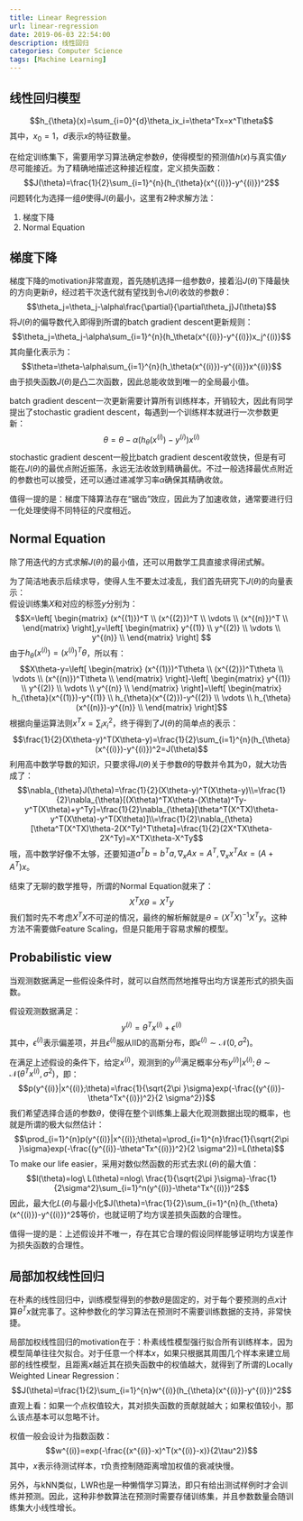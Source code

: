 ```yaml
---
title: Linear Regression
url: linear-regression
date: 2019-06-03 22:54:00
description: 线性回归
categories: Computer Science
tags: [Machine Learning]
---
```


## 线性回归模型
$$h_{\theta}(x)=\sum_{i=0}^{d}\theta_ix_i=\theta^Tx=x^T\theta$$
其中，$x_0=1$，$d$表示$x$的特征数量。

在给定训练集下，需要用学习算法确定参数$\theta$，使得模型的预测值$h(x)$与真实值$y$尽可能接近。为了精确地描述这种接近程度，定义损失函数：
$$J(\theta)=\frac{1}{2}\sum_{i=1}^{n}(h_{\theta}(x^{(i)})-y^{(i)})^2$$
问题转化为选择一组$\theta$使得$J(\theta)$最小，这里有2种求解方法：

 1. 梯度下降
 2. Normal Equation

## 梯度下降
梯度下降的motivation非常直观，首先随机选择一组参数$\theta$，接着沿$J(\theta)$下降最快的方向更新$\theta$，经过若干次迭代就有望找到令$J(\theta)$收敛的参数$\theta$：
$$\theta_j=\theta_j-\alpha\frac{\partial}{\partial\theta_j}J(\theta)$$
将$J(\theta)$的偏导数代入即得到所谓的batch gradient descent更新规则：
$$\theta_j=\theta_j-\alpha\sum_{i=1}^{n}(h_\theta(x^{(i)})-y^{(i)})x_j^{(i)}$$
其向量化表示为：
$$\theta=\theta-\alpha\sum_{i=1}^{n}(h_\theta(x^{(i)})-y^{(i)})x^{(i)}$$
由于损失函数$J(\theta)$是凸二次函数，因此总能收敛到唯一的全局最小值。

batch gradient descent一次更新需要计算所有训练样本，开销较大，因此有同学提出了stochastic gradient descent，每遇到一个训练样本就进行一次参数更新：
$$\theta=\theta-\alpha(h_\theta(x^{(i)})-y^{(i)})x^{(i)}$$
stochastic gradient descent一般比batch gradient descent收敛快，但是有可能在$J(\theta)$的最优点附近振荡，永远无法收敛到精确最优。不过一般选择最优点附近的参数也可以接受，还可以通过递减学习率$\alpha$确保其精确收敛。

值得一提的是：梯度下降算法存在“锯齿”效应，因此为了加速收敛，通常要进行归一化处理使得不同特征的尺度相近。

## Normal Equation
除了用迭代的方式求解$J(\theta)$的最小值，还可以用数学工具直接求得闭式解。

为了简洁地表示后续求导，使得人生不要太过凌乱，我们首先研究下$J(\theta)$的向量表示：  
假设训练集$X$和对应的标签$y$分别为：
$$X=\left[
\begin{matrix}
 (x^{(1)})^T \\
 (x^{(2)})^T \\
 \vdots \\
 (x^{(n)})^T \\
\end{matrix}
\right],y=\left[
\begin{matrix}
 y^{(1)} \\
 y^{(2)} \\
 \vdots \\
 y^{(n)} \\
\end{matrix}
\right]
$$
由于$h_{\theta}(x^{(i)})=(x^{(i)})^T\theta$，所以有：
$$X\theta-y=\left[
\begin{matrix}
 (x^{(1)})^T\theta \\
 (x^{(2)})^T\theta \\
 \vdots \\
 (x^{(n)})^T\theta \\
\end{matrix}
\right]-\left[
\begin{matrix}
 y^{(1)} \\
 y^{(2)} \\
 \vdots \\
 y^{(n)} \\
\end{matrix}
\right]=\left[
\begin{matrix}
 h_{\theta}(x^{(1)})-y^{(1)}  \\
 h_{\theta}(x^{(2)})-y^{(2)} \\
 \vdots \\
 h_{\theta}(x^{(n)})-y^{(n)} \\
\end{matrix}
\right]$$
根据向量运算法则$x^Tx=\sum_ix_i^2$，终于得到了$J(\theta)$的简单点的表示：
$$\frac{1}{2}(X\theta-y)^T(X\theta-y)=\frac{1}{2}\sum_{i=1}^{n}(h_{\theta}(x^{(i)})-y^{(i)})^2=J(\theta)$$
利用高中数学导数的知识，只要求得$J(\theta)$关于参数$\theta$的导数并令其为0，就大功告成了：
$$\nabla_{\theta}J(\theta)=\frac{1}{2}(X\theta-y)^T(X\theta-y)\\=\frac{1}{2}\nabla_{\theta}[(X\theta)^TX\theta-(X\theta)^Ty-y^T(X\theta)+y^Ty]=\frac{1}{2}\nabla_{\theta}[\theta^T(X^TX)\theta-y^T(X\theta)-y^T(X\theta)]\\=\frac{1}{2}\nabla_{\theta}[\theta^T(X^TX)\theta-2(X^Ty)^T\theta]=\frac{1}{2}(2X^TX\theta-2X^Ty)=X^TX\theta-X^Ty$$
哦，高中数学好像不太够，还要知道$a^Tb=b^Ta,\nabla_{x}Ax=A^T,\nabla_{x}x^TAx=(A+A^T)x$。

结束了无聊的数学推导，所谓的Normal Equation就来了：
$$X^TX\theta=X^Ty$$
我们暂时先不考虑$X^TX$不可逆的情况，最终的解析解就是$\theta=(X^TX)^{-1}X^Ty$。这种方法不需要做Feature Scaling，但是只能用于容易求解的模型。

## Probabilistic view
当观测数据满足一些假设条件时，就可以自然而然地推导出均方误差形式的损失函数。

假设观测数据满足：
$$y^{(i)}=\theta^Tx^{(i)}+\epsilon^{(i)}$$
其中，$\epsilon^{(i)}$表示偏差项，并且$\epsilon^{(i)}$服从IID的高斯分布，即$\epsilon^{(i)}\sim \mathcal{N}(0, \sigma^2)$。

在满足上述假设的条件下，给定$x^{(i)}$，观测到的$y^{(i)}$满足概率分布$y^{(i)}|x^{(i)};\theta\sim \mathcal{N}(\theta^Tx^{(i)}, \sigma^2)$，即：
$$p(y^{(i)}|x^{(i)};\theta)=\frac{1}{\sqrt{2\pi }\sigma}exp(-\frac{(y^{(i)}-\theta^Tx^{(i)})^2}{2 \sigma^2})$$
我们希望选择合适的参数$\theta$，使得在整个训练集上最大化观测数据出现的概率，也就是所谓的极大似然估计：
$$\prod_{i=1}^{n}p(y^{(i)}|x^{(i)};\theta)=\prod_{i=1}^{n}\frac{1}{\sqrt{2\pi }\sigma}exp(-\frac{(y^{(i)}-\theta^Tx^{(i)})^2}{2 \sigma^2})=L(\theta)$$
To make our life easier，采用对数似然函数的形式去求$L(\theta)$的最大值：
$$l(\theta)=log\ L(\theta)=nlog\ \frac{1}{\sqrt{2\pi }\sigma}-\frac{1}{2\sigma^2}\sum_{i=1}^n(y^{(i)}-\theta^Tx^{(i)})^2$$
因此，最大化$L(\theta)$与最小化$J(\theta)=\frac{1}{2}\sum_{i=1}^{n}(h_{\theta}(x^{(i)})-y^{(i)})^2$等价，也就证明了均方误差损失函数的合理性。

值得一提的是：上述假设并不唯一，存在其它合理的假设同样能够证明均方误差作为损失函数的合理性。

## 局部加权线性回归
在朴素的线性回归中，训练模型得到的参数$\theta$是固定的，对于每个要预测的点$x$计算$\theta^Tx$就完事了。这种参数化的学习算法在预测时不需要训练数据的支持，非常快捷。

局部加权线性回归的motivation在于：朴素线性模型强行拟合所有训练样本，因为模型简单往往欠拟合。对于任意一个样本$x$，如果只根据其周围几个样本来建立局部的线性模型，且距离$x$越近其在损失函数中的权值越大，就得到了所谓的Locally Weighted Linear Regression：
$$J(\theta)=\frac{1}{2}\sum_{i=1}^{n}w^{(i)}(h_{\theta}(x^{(i)})-y^{(i)})^2$$
直观上看：如果一个点权值较大，其对损失函数的贡献就越大；如果权值较小，那么该点基本可以忽略不计。

权值一般会设计为指数函数：
$$w^{(i)}=exp(-\frac{(x^{(i)}-x)^T(x^{(i)}-x)}{2\tau^2})$$
其中，$x$表示待测试样本，$\tau$负责控制随距离增加权值的衰减快慢。

另外，与kNN类似，LWR也是一种懒惰学习算法，即只有给出测试样例时才会训练并预测。因此，这种非参数算法在预测时需要存储训练集，并且参数数量会随训练集大小线性增长。